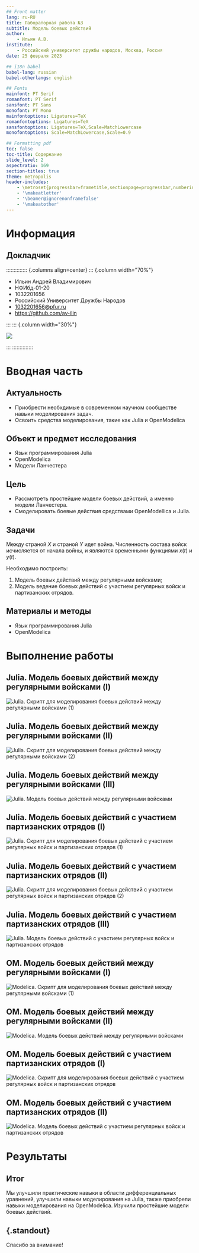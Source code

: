 ```yaml
---
## Front matter
lang: ru-RU
title: Лабораторная работа №3
subtitle: Модель боевых действий
author:
    - Ильин А.В.
institute:
    - Российский университет дружбы народов, Москва, Россия
date: 25 февраля 2023

## i18n babel
babel-lang: russian
babel-otherlangs: english

## Fonts
mainfont: PT Serif
romanfont: PT Serif
sansfont: PT Sans
monofont: PT Mono
mainfontoptions: Ligatures=TeX
romanfontoptions: Ligatures=TeX
sansfontoptions: Ligatures=TeX,Scale=MatchLowercase
monofontoptions: Scale=MatchLowercase,Scale=0.9

## Formatting pdf
toc: false
toc-title: Содержание
slide_level: 2
aspectratio: 169
section-titles: true
theme: metropolis
header-includes:
    - \metroset{progressbar=frametitle,sectionpage=progressbar,numbering=fraction}
    - '\makeatletter'
    - '\beamer@ignorenonframefalse'
    - '\makeatother'
---
```


# Информация

## Докладчик

:::::::::::::: {.columns align=center}
::: {.column width="70%"}

-   Ильин Андрей Владимирович
-   НФИбд-01-20
-   1032201656
-   Российский Университет Дружбы Народов
-   [1032201656@pfur.ru](mailto:1032201656@pfur.ru)
-   <https://github.com/av-ilin>

:::
::: {.column width="30%"}

![](./image/avilin.jpg)

:::
::::::::::::::

# Вводная часть

## Актуальность

-   Приобрести необхдимые в современном научном сообществе навыки моделирования задач.
-   Освоить средства моделирования, такие как Julia и OpenModelica

## Объект и предмет исследования

-   Язык программирования Julia
-   OpenModelica
-   Модели Ланчестера

## Цель

-   Рассмотреть простейшие модели боевых действий, а именно модели Ланчестера.
-   Смоделировать боевые действия средствами OpenModellica и Julia.

## Задачи

Между страной $X$ и страной $Y$ идет война. Численность состава войск исчисляется от начала войны, и являются временными функциями $x(t)$ и $y(t)$.

Необходимо построить:

1. Модель боевых действий между регулярными войсками;
2. Модель ведение боевых действий с участием регулярных войск и партизанских отрядов.

## Материалы и методы

-   Язык программирования Julia
-   OpenModelica

# Выполнение работы

## Julia. Модель боевых действий между регулярными войсками (I)

![Julia. Cкрипт для моделирования боевых действий между регулярными войсками (1)](image/02.png)

## Julia. Модель боевых действий между регулярными войсками (II)

![Julia. Cкрипт для моделирования боевых действий между регулярными войсками (2)](image/03.png)

## Julia. Модель боевых действий между регулярными войсками (III)

![Julia. Модель боевых действий между регулярными войсками](image/04.lab03-1_JL.png)

## Julia. Модель боевых действий с участием партизанских отрядов (I)

![Julia. Cкрипт для моделирования боевых действий с участием регулярных войск и партизанских отрядов (1)](image/05.png)

## Julia. Модель боевых действий с участием партизанских отрядов (II)

![Julia. Cкрипт для моделирования боевых действий с участием регулярных войск и партизанских отрядов (2)](image/06.png)

## Julia. Модель боевых действий с участием партизанских отрядов (III)

![Julia. Модель боевых действий с участием регулярных войск и партизанских отрядов](image/07.lab03-2_JL.png)

## OM. Модель боевых действий между регулярными войсками (I)

![Modelica. Cкрипт для моделирования боевых действий между регулярными войсками (1)](image/08.png)

## OM. Модель боевых действий между регулярными войсками (II)

![Modelica. Модель боевых действий между регулярными войсками](image/11.Lab03-1_OME.png)

## OM. Модель боевых действий с участием партизанских отрядов (I)

![Modelica. Cкрипт для моделирования боевых действий с участием регулярных войск и партизанских отрядов](image/12.png)

## OM. Модель боевых действий с участием партизанских отрядов (II)

![Modelica. Модель боевых действий с участием регулярных войск и партизанских отрядов](image/13.Lab03-2_OME.png)

# Результаты

## Итог

Мы улучшили практические навыки в области дифференциальных уравнений, улучшили навыки моделирования на Julia, также приобрели навыки моделирования на OpenModelica. Изучили простейшие модели боевых действий.

## {.standout}

Спасибо за внимание!
